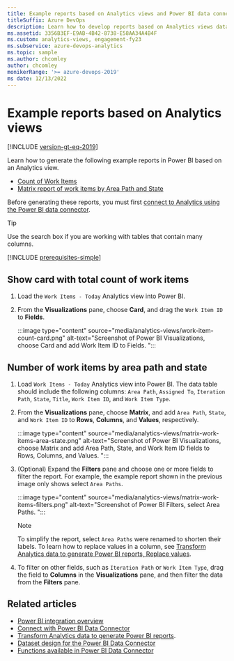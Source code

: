 ```yaml
---
title: Example reports based on Analytics views and Power BI data connector
titleSuffix: Azure DevOps   
description: Learn how to develop reports based on Analytics views data when using the Power BI Data Connector.
ms.assetid: 3356B3EF-E9AB-4B42-8738-E58AA34A4B4F
ms.custom: analytics-views, engagement-fy23 
ms.subservice: azure-devops-analytics
ms.topic: sample
ms.author: chcomley
author: chcomley
monikerRange: '>= azure-devops-2019'
ms date: 12/13/2022
---
```


# Example reports based on Analytics views

[!INCLUDE [version-gt-eq-2019](../../includes/version-gt-eq-2019.md)]

Learn how to generate the following example reports in Power BI based on an Analytics view.  

- [Count of Work Items](#number-of-work-items)  
- [Matrix report of work items by Area Path and State](#number-of-work-items-by-area-path-and-state)  

Before generating these reports, you must first [connect to Analytics using the Power BI data connector](data-connector-connect.md). 

> [!TIP]  
> Use the search box if you are working with tables that contain many columns.

[!INCLUDE [prerequisites-simple](../includes/analytics-prerequisites-simple.md)]

<a id="number-of-work-items"></a>

## Show card with total count of work items

1. Load the `Work Items - Today` Analytics view into Power BI.  

2. From the **Visualizations** pane, choose **Card**, and drag the `Work Item ID` to **Fields**.    

	:::image type="content" source="media/analytics-views/work-item-count-card.png" alt-text="Screenshot of Power BI Visualizations, choose Card and add Work Item ID to Fields. ":::

## Number of work items by area path and state

1. Load `Work Items - Today` Analytics view into Power BI. The data table should include the following columns: `Area Path`, `Assigned To`, `Iteration Path`, `State`, `Title`, `Work Item ID`, and `Work Item Type`.  

2. From the **Visualizations** pane, choose **Matrix**, and add `Area Path`, `State`, and `Work Item ID` to **Rows**, **Columns**, and **Values**, respectively. 

	:::image type="content" source="media/analytics-views/matrix-work-items-area-state.png" alt-text="Screenshot of Power BI Visualizations, choose Matrix and add Area Path, State, and Work Item ID fields to Rows, Columns, and Values. "::: 

1. (Optional) Expand the **Filters** pane and choose one or more fields to filter the report. For example, the example report shown in the previous image only shows select `Area Paths`. 

	:::image type="content" source="media/analytics-views/matrix-work-items-filters.png" alt-text="Screenshot of Power BI Filters, select Area Paths. "::: 

	> [!NOTE]   
	> To simplify the report, select `Area Paths` were renamed to shorten their labels. To learn how to replace values in a column, see [Transform Analytics data to generate Power BI reports, Replace values](transform-analytics-data-report-generation.md#replace-null-values). 

1. To filter on other fields, such as `Iteration Path` or `Work Item Type`, drag the field to **Columns** in the **Visualizations** pane, and then filter the data from the **Filters** pane.

 
## Related articles 

- [Power BI integration overview](overview.md) 
- [Connect with Power BI Data Connector](./data-connector-connect.md)
- [Transform Analytics data to generate Power BI reports](transform-analytics-data-report-generation.md).   
- [Dataset design for the Power BI Data Connector](data-connector-dataset.md) 
- [Functions available in Power BI Data Connector](data-connector-functions.md) 
